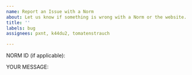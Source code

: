 ```yaml
---
name: Report an Issue with a Norm
about: Let us know if something is wrong with a Norm or the website.
title: ''
labels: bug
assignees: pxnt, k44du2, tomatenstrauch

---
```


NORM ID (if applicable):

YOUR MESSAGE:
